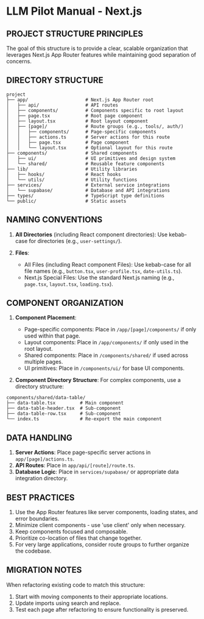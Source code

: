 # LLM Pilot Manual - Next.js

## PROJECT STRUCTURE PRINCIPLES
The goal of this structure is to provide a clear, scalable organization that leverages Next.js App Router features while maintaining good separation of concerns.

## DIRECTORY STRUCTURE

```
project
├── app/                     # Next.js App Router root
│   ├── api/                 # API routes
│   ├── components/          # Components specific to root layout
│   ├── page.tsx             # Root page component
│   ├── layout.tsx           # Root layout component
│   ├── [page]/              # Route groups (e.g., tools/, auth/)
│   │   ├── components/      # Page-specific components
│   │   ├── actions.ts       # Server actions for this route
│   │   ├── page.tsx         # Page component
│   │   └── layout.tsx       # Optional layout for this route
├── components/              # Shared components
│   ├── ui/                  # UI primitives and design system
│   └── shared/              # Reusable feature components
├── lib/                     # Utility libraries
│   ├── hooks/               # React hooks
│   └── utils/               # Utility functions
├── services/                # External service integrations
│   └── supabase/            # Database and API integrations
├── types/                   # TypeScript type definitions
└── public/                  # Static assets
```

## NAMING CONVENTIONS

1. **All Directories** (including React component directories): Use kebab-case for directories (e.g., `user-settings/`).

2. **Files**:
   - All Files (including React component Files): Use kebab-case for all file names (e.g., `button.tsx`, `user-profile.tsx`, `date-utils.ts`).
   - Next.js Special Files: Use the standard Next.js naming (e.g., `page.tsx`, `layout.tsx`, `loading.tsx`).

## COMPONENT ORGANIZATION

1. **Component Placement**:
   - Page-specific components: Place in `/app/[page]/components/` if only used within that page.
   - Layout components: Place in `/app/components/` if only used in the root layout.
   - Shared components: Place in `/components/shared/` if used across multiple pages.
   - UI primitives: Place in `/components/ui/` for base UI components.

2. **Component Directory Structure**: For complex components, use a directory structure:

```
components/shared/data-table/
├── data-table.tsx         # Main component
├── data-table-header.tsx  # Sub-component
├── data-table-row.tsx     # Sub-component
└── index.ts               # Re-export the main component
```

## DATA HANDLING

1. **Server Actions**: Place page-specific server actions in `app/[page]/actions.ts`.
2. **API Routes**: Place in `app/api/[route]/route.ts`.
3. **Database Logic**: Place in `services/supabase/` or appropriate data integration directory.

## BEST PRACTICES

1. Use the App Router features like server components, loading states, and error boundaries.
2. Minimize client components - use 'use client' only when necessary.
3. Keep components focused and composable.
4. Prioritize co-location of files that change together.
5. For very large applications, consider route groups to further organize the codebase.

## MIGRATION NOTES

When refactoring existing code to match this structure:
1. Start with moving components to their appropriate locations.
2. Update imports using search and replace.
3. Test each page after refactoring to ensure functionality is preserved. 